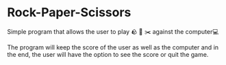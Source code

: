 # Rock-Paper-Scissors
Simple program that allows the user to play 🪨 📄 ✂️ against the computer💻

The program will keep the score of the user as well as the computer and in the end, the user will have the option to see the score or quit the game.

 
